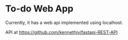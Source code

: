 # To-do Web App

Currently, it has a web api implemented using localhost.


API at https://github.com/kennethjy/fastapi-REST-API
